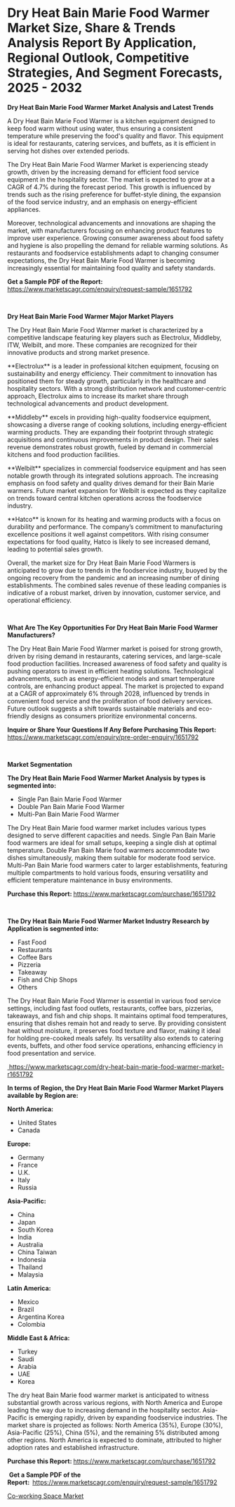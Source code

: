<p><h1>Dry Heat Bain Marie Food Warmer Market Size, Share & Trends Analysis Report By Application, Regional Outlook, Competitive Strategies, And Segment Forecasts, 2025 - 2032</h1></p><p><strong>Dry Heat Bain Marie Food Warmer Market Analysis and Latest Trends</strong></p>
<p><p>A Dry Heat Bain Marie Food Warmer is a kitchen equipment designed to keep food warm without using water, thus ensuring a consistent temperature while preserving the food's quality and flavor. This equipment is ideal for restaurants, catering services, and buffets, as it is efficient in serving hot dishes over extended periods.</p><p>The Dry Heat Bain Marie Food Warmer Market is experiencing steady growth, driven by the increasing demand for efficient food service equipment in the hospitality sector. The market is expected to grow at a CAGR of 4.7% during the forecast period. This growth is influenced by trends such as the rising preference for buffet-style dining, the expansion of the food service industry, and an emphasis on energy-efficient appliances. </p><p>Moreover, technological advancements and innovations are shaping the market, with manufacturers focusing on enhancing product features to improve user experience. Growing consumer awareness about food safety and hygiene is also propelling the demand for reliable warming solutions. As restaurants and foodservice establishments adapt to changing consumer expectations, the Dry Heat Bain Marie Food Warmer is becoming increasingly essential for maintaining food quality and safety standards.</p></p>
<p><strong>Get a Sample PDF of the Report:&nbsp;</strong> <a href="https://www.marketscagr.com/enquiry/request-sample/1651792?utm_campaign=2795&utm_medium=2&utm_source=Github&utm_content=ia&utm_term=23032025&utm_id=dry-heat-bain-marie-food-warmer">https://www.marketscagr.com/enquiry/request-sample/1651792</a></p>
<p>&nbsp;</p>
<p><strong>Dry Heat Bain Marie Food Warmer Major Market Players</strong></p>
<p><p>The Dry Heat Bain Marie Food Warmer market is characterized by a competitive landscape featuring key players such as Electrolux, Middleby, ITW, Welbilt, and more. These companies are recognized for their innovative products and strong market presence.</p><p>**Electrolux** is a leader in professional kitchen equipment, focusing on sustainability and energy efficiency. Their commitment to innovation has positioned them for steady growth, particularly in the healthcare and hospitality sectors. With a strong distribution network and customer-centric approach, Electrolux aims to increase its market share through technological advancements and product development.</p><p>**Middleby** excels in providing high-quality foodservice equipment, showcasing a diverse range of cooking solutions, including energy-efficient warming products. They are expanding their footprint through strategic acquisitions and continuous improvements in product design. Their sales revenue demonstrates robust growth, fueled by demand in commercial kitchens and food production facilities.</p><p>**Welbilt** specializes in commercial foodservice equipment and has seen notable growth through its integrated solutions approach. The increasing emphasis on food safety and quality drives demand for their Bain Marie warmers. Future market expansion for Welbilt is expected as they capitalize on trends toward central kitchen operations across the foodservice industry.</p><p>**Hatco** is known for its heating and warming products with a focus on durability and performance. The company’s commitment to manufacturing excellence positions it well against competitors. With rising consumer expectations for food quality, Hatco is likely to see increased demand, leading to potential sales growth.</p><p>Overall, the market size for Dry Heat Bain Marie Food Warmers is anticipated to grow due to trends in the foodservice industry, buoyed by the ongoing recovery from the pandemic and an increasing number of dining establishments. The combined sales revenue of these leading companies is indicative of a robust market, driven by innovation, customer service, and operational efficiency.</p></p>
<p>&nbsp;</p>
<p><strong>What Are The Key Opportunities For Dry Heat Bain Marie Food Warmer Manufacturers?</strong></p>
<p><p>The Dry Heat Bain Marie Food Warmer market is poised for strong growth, driven by rising demand in restaurants, catering services, and large-scale food production facilities. Increased awareness of food safety and quality is pushing operators to invest in efficient heating solutions. Technological advancements, such as energy-efficient models and smart temperature controls, are enhancing product appeal. The market is projected to expand at a CAGR of approximately 6% through 2028, influenced by trends in convenient food service and the proliferation of food delivery services. Future outlook suggests a shift towards sustainable materials and eco-friendly designs as consumers prioritize environmental concerns.</p></p>
<p><strong>Inquire or Share Your Questions If Any Before Purchasing This Report:</strong> <a href="https://www.marketscagr.com/enquiry/pre-order-enquiry/1651792?utm_campaign=2795&utm_medium=2&utm_source=Github&utm_content=ia&utm_term=23032025&utm_id=dry-heat-bain-marie-food-warmer">https://www.marketscagr.com/enquiry/pre-order-enquiry/1651792</a></p>
<p>&nbsp;</p>
<p><strong>Market Segmentation</strong></p>
<p><strong>The Dry Heat Bain Marie Food Warmer Market Analysis by types is segmented into:</strong></p>
<p><ul><li>Single Pan Bain Marie Food Warmer</li><li>Double Pan Bain Marie Food Warmer</li><li>Multi-Pan Bain Marie Food Warmer</li></ul></p>
<p><p>The Dry Heat Bain Marie food warmer market includes various types designed to serve different capacities and needs. Single Pan Bain Marie food warmers are ideal for small setups, keeping a single dish at optimal temperature. Double Pan Bain Marie food warmers accommodate two dishes simultaneously, making them suitable for moderate food service. Multi-Pan Bain Marie food warmers cater to larger establishments, featuring multiple compartments to hold various foods, ensuring versatility and efficient temperature maintenance in busy environments.</p></p>
<p><strong>Purchase this Report:&nbsp;</strong><a href="https://www.marketscagr.com/purchase/1651792?utm_campaign=2795&utm_medium=2&utm_source=Github&utm_content=ia&utm_term=23032025&utm_id=dry-heat-bain-marie-food-warmer">https://www.marketscagr.com/purchase/1651792</a></p>
<p>&nbsp;</p>
<p><strong>The Dry Heat Bain Marie Food Warmer Market Industry Research by Application is segmented into:</strong></p>
<p><ul><li>Fast Food</li><li>Restaurants</li><li>Coffee Bars</li><li>Pizzeria</li><li>Takeaway</li><li>Fish and Chip Shops</li><li>Others</li></ul></p>
<p><p>The Dry Heat Bain Marie Food Warmer is essential in various food service settings, including fast food outlets, restaurants, coffee bars, pizzerias, takeaways, and fish and chip shops. It maintains optimal food temperatures, ensuring that dishes remain hot and ready to serve. By providing consistent heat without moisture, it preserves food texture and flavor, making it ideal for holding pre-cooked meals safely. Its versatility also extends to catering events, buffets, and other food service operations, enhancing efficiency in food presentation and service.</p></p>
<p><a href="https://www.marketscagr.com/dry-heat-bain-marie-food-warmer-market-r1651792?utm_campaign=2795&utm_medium=2&utm_source=Github&utm_content=ia&utm_term=23032025&utm_id=dry-heat-bain-marie-food-warmer">&nbsp;https://www.marketscagr.com/dry-heat-bain-marie-food-warmer-market-r1651792</a></p>
<p><strong>In terms of Region, the Dry Heat Bain Marie Food Warmer Market Players available by Region are:</strong></p>
<p>
    <p> <strong> North America: </strong>
        <ul>
            <li>United States</li>
            <li>Canada</li>
        </ul>
        </p> 
    <p> <strong> Europe: </strong>
        <ul>
            <li>Germany</li>
            <li>France</li>
            <li>U.K.</li>
            <li>Italy</li>
            <li>Russia</li>
        </ul>
        </p> 
    <p> <strong> Asia-Pacific: </strong>
        <ul>
            <li>China</li>
            <li>Japan</li>
            <li>South Korea</li>
            <li>India</li>
            <li>Australia</li>
            <li>China Taiwan</li>
            <li>Indonesia</li>
            <li>Thailand</li>
            <li>Malaysia</li>
        </ul>
        </p> 
    <p> <strong> Latin America: </strong>
        <ul>
            <li>Mexico</li>
            <li>Brazil</li>
            <li>Argentina Korea</li>
            <li>Colombia</li>
        </ul>
        </p> 
    <p> <strong> Middle East & Africa: </strong>
        <ul>
            <li>Turkey</li>
            <li>Saudi</li>
            <li>Arabia</li>
            <li>UAE</li>
            <li>Korea</li>
        </ul>
    </p>
    </p>
<p><p>The dry heat Bain Marie food warmer market is anticipated to witness substantial growth across various regions, with North America and Europe leading the way due to increasing demand in the hospitality sector. Asia-Pacific is emerging rapidly, driven by expanding foodservice industries. The market share is projected as follows: North America (35%), Europe (30%), Asia-Pacific (25%), China (5%), and the remaining 5% distributed among other regions. North America is expected to dominate, attributed to higher adoption rates and established infrastructure.</p></p>
<p><strong>Purchase this Report: </strong><a href="https://www.marketscagr.com/purchase/1651792?utm_campaign=2795&utm_medium=2&utm_source=Github&utm_content=ia&utm_term=23032025&utm_id=dry-heat-bain-marie-food-warmer">https://www.marketscagr.com/purchase/1651792</a></p>
<p>&nbsp;<strong>Get a Sample PDF of the Report:&nbsp;&nbsp;</strong><a href="https://www.marketscagr.com/enquiry/request-sample/1651792?utm_campaign=2795&utm_medium=2&utm_source=Github&utm_content=ia&utm_term=23032025&utm_id=dry-heat-bain-marie-food-warmer">https://www.marketscagr.com/enquiry/request-sample/1651792</a></p>
<p><strong></strong></p>
<p><p><a href="https://github.com/leyesamilej/Market-Research-Report-List-1/blob/main/co-working-space-market.md?utm_campaign=2795&utm_medium=2&utm_source=Github&utm_content=ia&utm_term=23032025&utm_id=dry-heat-bain-marie-food-warmer">Co-working Space Market</a></p></p>